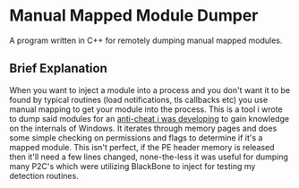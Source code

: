 # Manual Mapped Module Dumper
A program written in C++ for remotely dumping manual mapped modules.

## Brief Explanation
When you want to inject a module into a process and you don't want it to be found by typical routines (load notifications, tls callbacks etc) you use manual mapping to get your module into the process. This is a tool i wrote to dump said modules for an [anti-cheat i was developing](https://github.com/dllcrt0/Dynsec) to gain knowledge on the internals of Windows. It iterates through memory pages and does some simple checking on permissions and flags to determine if it's a mapped module. This isn't perfect, if the PE header memory is released then it'll need a few lines changed, none-the-less it was useful for dumping many P2C's which were utilizing BlackBone to inject for testing my detection routines.
